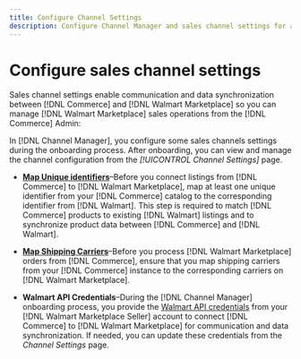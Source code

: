 ```yaml
---
title: Configure Channel Settings
description: Configure Channel Manager and sales channel settings for authentication, map the catalog attributes and shipping carriers required to coordinate sales operations between [!DNL Commerce] and the [!DNL Walmart Marketplace].
---
```


# Configure sales channel settings

Sales channel settings enable communication and data synchronization between [!DNL Commerce] and [!DNL Walmart Marketplace] so you can manage [!DNL Walmart Marketplace] sales operations from the [!DNL Commerce] Admin:

In [!DNL Channel Manager], you configure some sales channels settings during the onboarding process. After onboarding, you can view and manage the channel configuration from the *[!UICONTROL Channel Settings]* page.

- **[Map Unique identifiers](map-catalog-attributes.md)**–Before you connect listings from [!DNL Commerce] to [!DNL Walmart Marketplace], map at least one unique identifier from your [!DNL Commerce] catalog to the corresponding identifier from [!DNL Walmart]. This step is required to match [!DNL Commerce] products to existing [!DNL Walmart] listings and to synchronize product data between [!DNL Commerce] and [!DNL Walmart].

- **[Map Shipping Carriers](map-shipping-carriers.md)**–Before you process [!DNL Walmart Marketplace] orders from [!DNL Commerce], ensure that you map shipping carriers from your [!DNL Commerce] instance to the corresponding carriers on [!DNL Walmart Marketplace].

- **Walmart API Credentials**–During the [!DNL Channel Manager] onboarding process, you provide the [Walmart API credentials](walmart-requirements.md#generate-a-walmart-marketplace-production-api-key) from your [!DNL Walmart Marketplace Seller] account to connect [!DNL Commerce] to [!DNL Walmart Marketplace] for communication and data synchronization. If needed, you can update these credentials from the *Channel Settings* page.
